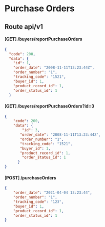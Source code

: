 # Purchase Orders
## Route api/v1

#### [GET] /buyers/reportPurchaseOrders
```json
{
  "code": 200,
  "data": {
    "id": 1,
    "order_date": "2008-11-11T13:23:44Z",
    "order_number": "1",
    "tracking_code": "1521",
    "buyer_id": 1,
    "product_record_id": 1,
    "order_status_id": 1
  }
```
#### [GET] /buyers/reportPurchaseOrders?id=3
```json
{
    "code": 200,
    "data": {
        "id": 3,
       "order_date": "2008-11-11T13:23:44Z",
       "order_number": "1",
       "tracking_code": "1521",
       "buyer_id": 1,
       "product_record_id": 1,
        "order_status_id": 1
      }    
}
```
#### [POST] /purchaseOrders
```json
{
    "order_date": "2021-04-04 13:23:44",
    "order_number": "1",
    "tracking_code": "123",
    "buyer_id": 1,
    "product_record_id": 1,
    "order_status_id": 1
}
```

